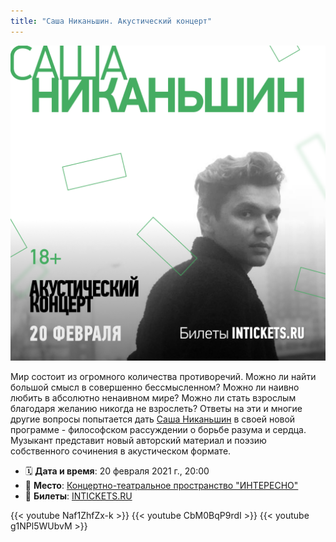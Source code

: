```yaml
---
title: "Саша Никаньшин. Акустический концерт"
---
```


![poster](images/poster.png)

Мир состоит из огромного количества противоречий. Можно ли найти большой смысл в совершенно бессмысленном? Можно ли наивно любить в абсолютно ненаивном мире? Можно ли стать взрослым благодаря желанию никогда не взрослеть? Ответы на эти и многие другие вопросы попытается дать [Саша Никаньшин](https://www.instagram.com/sashalands) в своей новой программе - философском рассуждении о борьбе разума и сердца. Музыкант представит новый авторский материал и поэзию собственного сочинения в акустическом формате.

- 🗓️ **Дата и время**: 20 февраля 2021 г., 20:00
- 📍 **Место**: [Концертно-театральное пространство "ИНТЕРЕСНО"](https://www.instagram.com/interesno.art)
- 🎫 **Билеты**: [INTICKETS.RU](https://interesno.intickets.ru/event/11686242)

{{< youtube Naf1ZhfZx-k >}}
{{< youtube CbM0BqP9rdI >}}
{{< youtube g1NPl5WUbvM >}}
